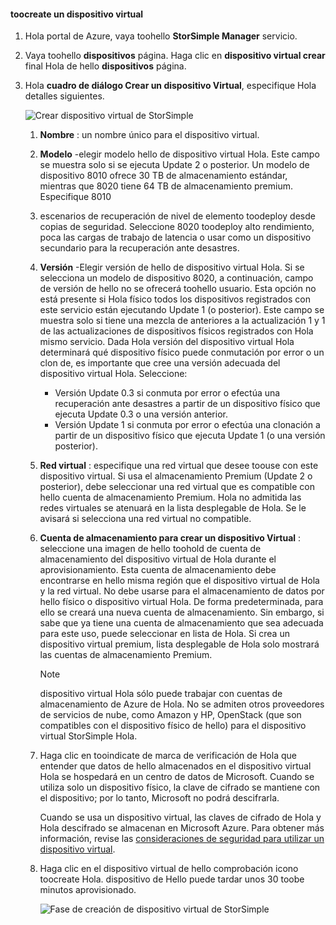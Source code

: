 #### <a name="toocreate-a-virtual-device"></a>toocreate un dispositivo virtual
1. Hola portal de Azure, vaya toohello **StorSimple Manager** servicio.
2. Vaya toohello **dispositivos** página. Haga clic en **dispositivo virtual crear** final Hola de hello **dispositivos** página.
3. Hola **cuadro de diálogo Crear un dispositivo Virtual**, especifique Hola detalles siguientes.
   
    ![Crear dispositivo virtual de StorSimple](./media/storsimple-create-virtual-device-u2/CreatePremiumsva1.png)
   
   1. **Nombre** : un nombre único para el dispositivo virtual.
   2. **Modelo** -elegir modelo hello de dispositivo virtual Hola. Este campo se muestra solo si se ejecuta Update 2 o posterior. Un modelo de dispositivo 8010 ofrece 30 TB de almacenamiento estándar, mientras que 8020 tiene 64 TB de almacenamiento premium. Especifique 8010
   3. escenarios de recuperación de nivel de elemento toodeploy desde copias de seguridad. Seleccione 8020 toodeploy alto rendimiento, poca las cargas de trabajo de latencia o usar como un dispositivo secundario para la recuperación ante desastres.
   4. **Versión** -Elegir versión de hello de dispositivo virtual Hola. Si se selecciona un modelo de dispositivo 8020, a continuación, campo de versión de hello no se ofrecerá toohello usuario. Esta opción no está presente si Hola físico todos los dispositivos registrados con este servicio están ejecutando Update 1 (o posterior). Este campo se muestra solo si tiene una mezcla de anteriores a la actualización 1 y 1 de las actualizaciones de dispositivos físicos registrados con Hola mismo servicio. Dada Hola versión del dispositivo virtual Hola determinará qué dispositivo físico puede conmutación por error o un clon de, es importante que cree una versión adecuada del dispositivo virtual Hola. Seleccione:
      
      * Versión Update 0.3 si conmuta por error o efectúa una recuperación ante desastres a partir de un dispositivo físico que ejecuta Update 0.3 o una versión anterior. 
      * Versión Update 1 si conmuta por error o efectúa una clonación a partir de un dispositivo físico que ejecuta Update 1 (o una versión posterior). 
   5. **Red virtual** : especifique una red virtual que desee toouse con este dispositivo virtual. Si usa el almacenamiento Premium (Update 2 o posterior), debe seleccionar una red virtual que es compatible con hello cuenta de almacenamiento Premium. Hola no admitida las redes virtuales se atenuará en la lista desplegable de Hola. Se le avisará si selecciona una red virtual no compatible. 
   6. **Cuenta de almacenamiento para crear un dispositivo Virtual** : seleccione una imagen de hello toohold de cuenta de almacenamiento del dispositivo virtual de Hola durante el aprovisionamiento. Esta cuenta de almacenamiento debe encontrarse en hello misma región que el dispositivo virtual de Hola y la red virtual. No debe usarse para el almacenamiento de datos por hello físico o dispositivo virtual Hola. De forma predeterminada, para ello se creará una nueva cuenta de almacenamiento. Sin embargo, si sabe que ya tiene una cuenta de almacenamiento que sea adecuada para este uso, puede seleccionar en lista de Hola. Si crea un dispositivo virtual premium, lista desplegable de Hola solo mostrará las cuentas de almacenamiento Premium. 
      
      > [!NOTE]
      > dispositivo virtual Hola sólo puede trabajar con cuentas de almacenamiento de Azure de Hola. No se admiten otros proveedores de servicios de nube, como Amazon y HP, OpenStack (que son compatibles con el dispositivo físico de hello) para el dispositivo virtual StorSimple Hola.
      > 
      > 
   7. Haga clic en tooindicate de marca de verificación de Hola que entender que datos de hello almacenados en el dispositivo virtual Hola se hospedará en un centro de datos de Microsoft. Cuando se utiliza solo un dispositivo físico, la clave de cifrado se mantiene con el dispositivo; por lo tanto, Microsoft no podrá descifrarla. 
      
       Cuando se usa un dispositivo virtual, las claves de cifrado de Hola y Hola descifrado se almacenan en Microsoft Azure. Para obtener más información, revise las [consideraciones de seguridad para utilizar un dispositivo virtual](../articles/storsimple/storsimple-security.md#storsimple-virtual-device-security).
   8. Haga clic en el dispositivo virtual de hello comprobación icono toocreate Hola. dispositivo de Hello puede tardar unos 30 toobe minutos aprovisionado.
      
      ![Fase de creación de dispositivo virtual de StorSimple](./media/storsimple-create-virtual-device-u2/StorSimple_VirtualDeviceCreating1M.png)

